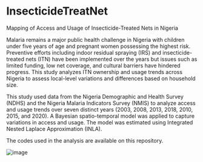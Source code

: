 # InsecticideTreatNet
Mapping of Access and Usage of Insecticide-Treated Nets in Nigeria

Malaria remains a major public health challenge in Nigeria with children under five years of age and pregnant women possessing the highest risk. Preventive efforts including indoor residual spraying (IRS) and insecticide-treated nets (ITN) have been implemented over the years but issues such as limited funding, low net coverage, and cultural barriers have hindered progress. This study analyzes ITN ownership and usage trends across Nigeria to assess local-level variations and differences based on household size.

This study used data from the Nigeria Demographic and Health Survey (NDHS) and the Nigeria Malaria Indicators Survey (NMIS) to analyze access and usage trends over seven distinct years (2003, 2008, 2013, 2018, 2010, 2015, and 2020).
A Bayesian spatio-temporal model was applied to capture variations in access and usage. The model was estimated using Integrated Nested Laplace Approximation (INLA).

The codes used in the analysis are available on this repository. 

![image](https://github.com/user-attachments/assets/3db39b09-5269-486f-8aad-da0cc37bec82)
